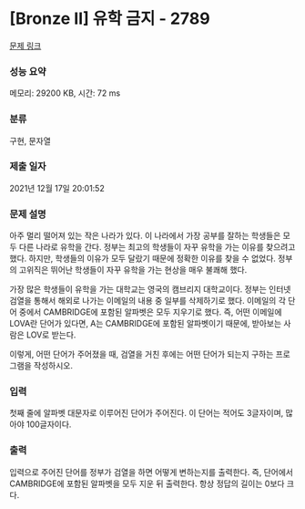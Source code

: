 # [Bronze II] 유학 금지 - 2789 

[문제 링크](https://www.acmicpc.net/problem/2789) 

### 성능 요약

메모리: 29200 KB, 시간: 72 ms

### 분류

구현, 문자열

### 제출 일자

2021년 12월 17일 20:01:52

### 문제 설명

<p>아주 멀리 떨어져 있는 작은 나라가 있다. 이 나라에서 가장 공부를 잘하는 학생들은 모두 다른 나라로 유학을 간다. 정부는 최고의 학생들이 자꾸 유학을 가는 이유를 찾으려고 했다. 하지만, 학생들의 이유가 모두 달랐기 때문에 정확한 이유를 찾을 수 없었다. 정부의 고위직은 뛰어난 학생들이 자꾸 유학을 가는 현상을 매우 불쾌해 했다.</p>

<p>가장 많은 학생들이 유학을 가는 대학교는 영국의 캠브리지 대학교이다. 정부는 인터넷 검열을 통해서 해외로 나가는 이메일의 내용 중 일부를 삭제하기로 했다. 이메일의 각 단어 중에서 CAMBRIDGE에 포함된 알파벳은 모두 지우기로 했다. 즉, 어떤 이메일에 LOVA란 단어가 있다면, A는 CAMBRIDGE에 포함된 알파벳이기 때문에, 받아보는 사람은 LOV로 받는다.</p>

<p>이렇게, 어떤 단어가 주어졌을 때, 검열을 거친 후에는 어떤 단어가 되는지 구하는 프로그램을 작성하시오.</p>

### 입력 

 <p>첫째 줄에 알파벳 대문자로 이루어진 단어가 주어진다. 이 단어는 적어도 3글자이며, 많아야 100글자이다.</p>

### 출력 

 <p>입력으로 주어진 단어를 정부가 검열을 하면 어떻게 변하는지를 출력한다. 즉, 단어에서 CAMBRIDGE에 포함된 알파벳을 모두 지운 뒤 출력한다. 항상 정답의 길이는 0보다 크다.</p>

